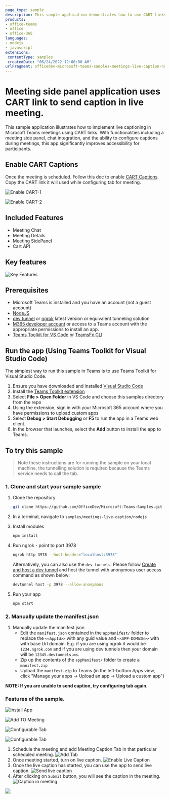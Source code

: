 ```yaml
---
page_type: sample
description: This sample application demonstrates how to use CART links to send live captions in Microsoft Teams meeting tabs.
products:
- office-teams
- office
- office-365
languages:
- nodejs
- javascript
extensions:
 contentType: samples
 createdDate: "06/24/2022 12:00:00 AM"
urlFragment: officedev-microsoft-teams-samples-meetings-live-caption-nodejs
---
```


# Meeting side panel application uses CART link to send caption in live meeting.

This sample application illustrates how to implement live captioning in Microsoft Teams meetings using CART links. With functionalities including a meeting side panel, chat integration, and the ability to configure captions during meetings, this app significantly improves accessibility for participants.


## Enable CART Captions
Once the meeting is scheduled. Follow this doc to enable [CART Captions](https://support.microsoft.com/office/use-cart-captions-in-a-microsoft-teams-meeting-human-generated-captions-2dd889e8-32a8-4582-98b8-6c96cf14eb47).
Copy the CART link it will used while configuring tab for meeting.

![Enable CART-1](Images/8.SettingToEnableCart-1.png)

![Enable CART-2](Images/7.SettingsToEnableCart-2.png)

## Included Features
* Meeting Chat 
* Meeting Details
* Meeting SidePanel
* Cart API

## Key features

![Key Features](Images/MeetingCaption.gif)

## Prerequisites

- Microsoft Teams is installed and you have an account (not a guest account)
-  [NodeJS](https://nodejs.org/en/)
-  [dev tunnel](https://learn.microsoft.com/en-us/azure/developer/dev-tunnels/get-started?tabs=windows) or [ngrok](https://ngrok.com/download) latest version or equivalent tunneling solution
-  [M365 developer account](https://docs.microsoft.com/en-us/microsoftteams/platform/concepts/build-and-test/prepare-your-o365-tenant) or access to a Teams account with the appropriate permissions to install an app.
- [Teams Toolkit for VS Code](https://marketplace.visualstudio.com/items?itemName=TeamsDevApp.ms-teams-vscode-extension) or [TeamsFx CLI](https://learn.microsoft.com/microsoftteams/platform/toolkit/teamsfx-cli?pivots=version-one)

## Run the app (Using Teams Toolkit for Visual Studio Code)

The simplest way to run this sample in Teams is to use Teams Toolkit for Visual Studio Code.

1. Ensure you have downloaded and installed [Visual Studio Code](https://code.visualstudio.com/docs/setup/setup-overview)
1. Install the [Teams Toolkit extension](https://marketplace.visualstudio.com/items?itemName=TeamsDevApp.ms-teams-vscode-extension)
1. Select **File > Open Folder** in VS Code and choose this samples directory from the repo
1. Using the extension, sign in with your Microsoft 365 account where you have permissions to upload custom apps
1. Select **Debug > Start Debugging** or **F5** to run the app in a Teams web client.
1. In the browser that launches, select the **Add** button to install the app to Teams.

## To try this sample

> Note these instructions are for running the sample on your local machine, the tunnelling solution is required because
> the Teams service needs to call the tab.

### 1. Clone and start your sample sample
1) Clone the repository

    ```bash
    git clone https://github.com/OfficeDev/Microsoft-Teams-Samples.git
    ```

2) In a terminal, navigate to `samples/meetings-live-caption/nodejs`

3) Install modules

    ```bash
    npm install
    ```
4) Run ngrok - point to port 3978

   ```bash
   ngrok http 3978 --host-header="localhost:3978"
   ```  

   Alternatively, you can also use the `dev tunnels`. Please follow [Create and host a dev tunnel](https://learn.microsoft.com/en-us/azure/developer/dev-tunnels/get-started?tabs=windows) and host the tunnel with anonymous user access command as shown below:

   ```bash
   devtunnel host -p 3978 --allow-anonymous
   ```

5) Run your app

    ```bash
    npm start
    ```
### 2. Manually update the manifest.json
1. Manually update the manifest.json
    - Edit the `manifest.json` contained in the  `appManifest/` folder to replace the `<<AppId>>` with any guid value and `<<APP-DOMAIN>>` with with base Url domain. E.g. if you are using ngrok it would be `1234.ngrok.com` and if you are using dev tunnels then your domain will be `12345.devtunnels.ms`.
    - Zip up the contents of the `appManifest/` folder to create a `manifest.zip`
    - Upload the `manifest.zip` to Teams (in the left-bottom *Apps* view, click "Manage your apps -> Upload an app -> Upload a custom app")

**NOTE: If you are unable to send caption, try configuring tab again.**

### Features of the sample.

![Install App](Images/1.Install.png)

![Add TO Meeting](Images/2.AddToMeeting.png)

![Configurable Tab ](Images/3.ConfigWithoutCartURL.png)

![Configurable Tab](Images/4.ConfigWithCartURL.png)

1. Schedule the meeting and add Meeting Caption Tab in that particular scheduled meeting.
![Add Tab](Images/9.ScheduleMeeting.png)
2. Once meeting started, turn on live caption.
![Enable Live Caption](Images/5.SettingsToEnableLiveCaption.png)
3. Once the live caption has started, you can use the app to send live caption.
![Send live caption](Images/6.LiveCaption.png)
4. After clicking on `Submit` button, you will see the caption in the meeting.
![Caption in meeting](Images/LiveCaption.png)


<img src="https://pnptelemetry.azurewebsites.net/microsoft-teams-samples/samples/meetings-live-caption-nodejs" />